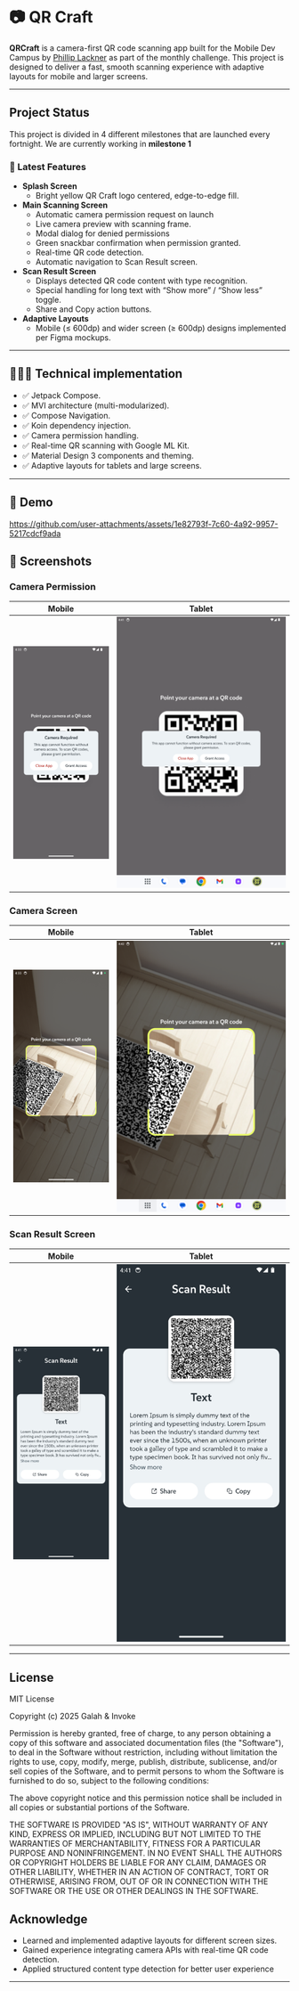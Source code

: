 # 📷 QR Craft

**QRCraft** is a camera-first QR code scanning app built for the Mobile Dev Campus by [Phillip Lackner](https://pl-coding.com/campus) as part of the monthly challenge. This project is designed to deliver a fast, smooth scanning experience with adaptive layouts for mobile and larger screens.

---

## Project Status

This project is divided in 4 different milestones that are launched every fortnight.
We are currently working in **milestone 1**

### 🚨 Latest Features ###

- **Splash Screen**
    - Bright yellow QR Craft logo centered, edge-to-edge fill.
- **Main Scanning Screen**
    - Automatic camera permission request on launch
    - Live camera preview with scanning frame.
    - Modal dialog for denied permissions
    - Green snackbar confirmation when permission granted.
    - Real-time QR code detection.
    - Automatic navigation to Scan Result screen.
- **Scan Result Screen**
    - Displays detected QR code content with type recognition.
    - Special handling for long text with “Show more” / “Show less” toggle.
    - Share and Copy action buttons.
- **Adaptive Layouts**
    - Mobile (≤ 600dp) and wider screen (≥ 600dp) designs implemented per Figma mockups.

---

## 🧑🏽‍💻 Technical implementation

- ✅ Jetpack Compose.
- ✅ MVI architecture (multi-modularized).
- ✅ Compose Navigation.
- ✅ Koin dependency injection.
- ✅ Camera permission handling.
- ✅ Real-time QR scanning with Google ML Kit.
- ✅ Material Design 3 components and theming.
- ✅ Adaptive layouts for tablets and large screens.

---

## 🎥 Demo ##

https://github.com/user-attachments/assets/1e82793f-7c60-4a92-9957-5217cdcf9ada



## 📱 Screenshots ##

### Camera Permission ###

| Mobile                                                             | Tablet                                                              | 
|--------------------------------------------------------------------|---------------------------------------------------------------------|
| <img src="assets/screenshots/permission/mobile.png" width="600" /> | <img src="assets/screenshots/permission/tablet.png" width="1200" /> | 

### Camera Screen ###

| Mobile                                                         | Tablet                                                          | 
|----------------------------------------------------------------|-----------------------------------------------------------------|
| <img src="assets/screenshots/camera/mobile.png" width="600" /> | <img src="assets/screenshots/camera/tablet.png" width="1200" /> | 

### Scan Result Screen ###

| Mobile                                                         | Tablet                                                          | 
|----------------------------------------------------------------|-----------------------------------------------------------------|
| <img src="assets/screenshots/result/mobile.png" width="600" /> | <img src="assets/screenshots/result/mobile.png" width="1200" /> | 

---

## License

MIT License

Copyright (c) 2025 Galah & Invoke

Permission is hereby granted, free of charge, to any person obtaining a copy
of this software and associated documentation files (the "Software"), to deal
in the Software without restriction, including without limitation the rights
to use, copy, modify, merge, publish, distribute, sublicense, and/or sell
copies of the Software, and to permit persons to whom the Software is
furnished to do so, subject to the following conditions:

The above copyright notice and this permission notice shall be included in all
copies or substantial portions of the Software.

THE SOFTWARE IS PROVIDED "AS IS", WITHOUT WARRANTY OF ANY KIND, EXPRESS OR
IMPLIED, INCLUDING BUT NOT LIMITED TO THE WARRANTIES OF MERCHANTABILITY,
FITNESS FOR A PARTICULAR PURPOSE AND NONINFRINGEMENT. IN NO EVENT SHALL THE
AUTHORS OR COPYRIGHT HOLDERS BE LIABLE FOR ANY CLAIM, DAMAGES OR OTHER
LIABILITY, WHETHER IN AN ACTION OF CONTRACT, TORT OR OTHERWISE, ARISING FROM,
OUT OF OR IN CONNECTION WITH THE SOFTWARE OR THE USE OR OTHER DEALINGS IN THE
SOFTWARE.

## Acknowledge

- Learned and implemented adaptive layouts for different screen sizes.
- Gained experience integrating camera APIs with real-time QR code detection.
- Applied structured content type detection for better user experience

---
